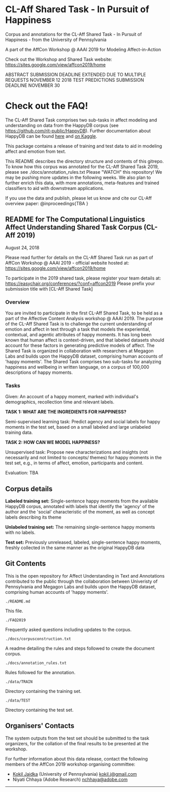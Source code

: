 # CL-Aff Shared Task - In Pursuit of Happiness 

Corpus and annotations for the CL-Aff Shared Task - In Pursuit of Happiness - from the University of Pennsylvania

A part of the AffCon Workshop @ AAAI 2019 for Modeling Affect-in-Action

Check out the Workshop and Shared Task website:  <a href="https://sites.google.com/view/affcon2019/home">https://sites.google.com/view/affcon2019/home</a>


ABSTRACT SUBMISSION DEADLINE EXTENDED DUE TO MULTIPLE REQUESTS NOVEMBER 12 2018
TEST PREDICTIONS SUBMISSION DEADLINE NOVEMBER 30

# Check out the FAQ!

The CL-Aff Shared Task comprises two sub-tasks in affect modeling and understanding on data from the HappyDB corpus (see <a href="https://github.com/rit-public/HappyDB">https://github.com/rit-public/HappyDB</a>). Further documentation about HappyDB can be found <a href="https://rit-public.github.io/HappyDB/">here</a> and <a href="https://www.kaggle.com/ritresearch/happydb">on Kaggle</a>. 

This package contains a release of training and test data to aid in modeling affect and emotion from text. 

This README describes the directory structure and contents of this gitrepo. To know how this corpus was annotated for the CL-Aff Shared Task 2019, please see ./docs/annotation_rules.txt
Please "WATCH" this repository! We may be pushing more updates in the following weeks.
We also plan to further enrich this data, with more annotations, meta-features and trained classifiers to aid with downstream applications.

If you use the data and publish, please let us know and cite our CL-Aff overview paper:
@inproceedings{TBA
}

## README for The Computational Linguistics Affect Understanding Shared Task Corpus (CL-Aff 2019)

August 24, 2018

Please read further for details on the CL-Aff Shared Task run as part of AffCon Workshop @ AAAI 2019 - official website hosted at: <a href="https://sites.google.com/view/affcon2019/home">https://sites.google.com/view/affcon2019/home</a> <br>

To participate in the 2019 shared task, please register your team details at: <a href="https://easychair.org/conferences/?conf=affcon2019">https://easychair.org/conferences/?conf=affcon2019</a>  Please prefix your submission title with [CL-Aff Shared Task]<br>

### Overview

You are invited to participate in the first CL-Aff Shared Task, to be held as a part of the Affective Content Analysis workshop @ AAAI 2019. The purpose of the CL-Aff Shared Task is to challenge the current understanding of emotion and affect in text through a task that models the experiential, contextual, and agentic attributes of happy moments. It has long been known that human affect is context-driven, and that labeled datasets should account for these factors in generating predictive models of affect. The Shared Task is organized in collaboration with researchers at Megagon Labs and builds upon the HappyDB dataset, comprising human accounts of 'happy moments'. The Shared Task comprises two sub-tasks for analyzing happiness and wellbeing in written language, on a corpus of 100,000 descriptions of happy moments. 


### Tasks

Given: An account of a happy moment, marked with individual's demographics, recollection time and relevant labels.

**TASK 1: WHAT ARE THE INGREDIENTS FOR HAPPINESS?**

Semi-supervised learning task: Predict agency and social labels for happy moments in the test set, based on a small labeled and large unlabeled training data. 

**TASK 2: HOW CAN WE MODEL HAPPINESS?**

Unsupervised task: Propose new characterizations and insights (not necessarily and not limited to concepts/ themes) for happy moments in the test set, e.g., in terms of affect, emotion, participants and content.

Evaluation: TBA

## Corpus details

**Labeled training set:** Single-sentence happy moments from the available HappyDB corpus, annotated with labels that identify the 'agency' of the author and the 'social' characteristic of the moment, as well as concept labels describing its theme

**Unlabeled training set:** The remaining single-sentence happy moments with no labels.

**Test set:** Previously unreleased, labeled, single-sentence happy moments, freshly collected in the same manner as the original HappyDB data 

## Git Contents

This is the open repository for Affect Understanding in Text and Annotations contributed to the public through the collaboration between Univeristy of Pennsylvania and Megagon Labs and builds upon the HappyDB dataset, comprising human accounts of 'happy moments'. 


    ./README.md
 
This file.

    ./FAQ2019
	
Frequently asked questions including updates to the corpus.

    ./docs/corpusconstruction.txt
 
A readme detailing the rules and steps followed to create the document
corpus.
  

    ./docs/annotation_rules.txt
  
Rules followed for the annotation.

    ./data/TRAIN
  
Directory containing the training set.

    ./data/TEST

Directory containing the test set.



## Organisers' Contacts

The system outputs from the test set should be submitted to the task organizers, for the collation of the final results to be presented at the workshop.

For further information about this data release, contact the following members of the AffCon 2019 workshop organising committee:

* <a href="https://kokiljaidka.wordpress.com/">Kokil Jaidka</a> (University of Pennsylvania) kokil.j@gmail.com
* Niyati Chhaya (Adobe Research) nchhaya@adobe.com


--------------------------------------------------------------------------
